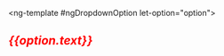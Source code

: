 <ng-template #ngDropdownOption let-option="option">
   <h5 style="font-size:150%;color: red">{{option.text}}</h5>
</ng-template>
